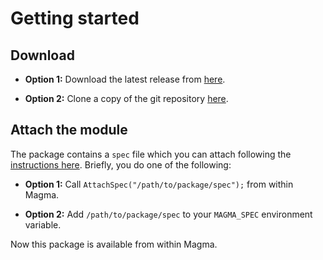 ---
---

# Getting started

## Download

* **Option 1:** Download the latest release from [here](https://github.com/cjdoris/ExactpAdics/releases/latest).

* **Option 2:** Clone a copy of the git repository [here](https://github.com/cjdoris/ExactpAdics).

## Attach the module

The package contains a `spec` file which you can attach following the [instructions here](http://magma.maths.usyd.edu.au/magma/handbook/text/24#173). Briefly, you do one of the following:

* **Option 1:** Call `AttachSpec("/path/to/package/spec");` from within Magma.

* **Option 2:** Add `/path/to/package/spec` to your `MAGMA_SPEC` environment variable.

Now this package is available from within Magma.

